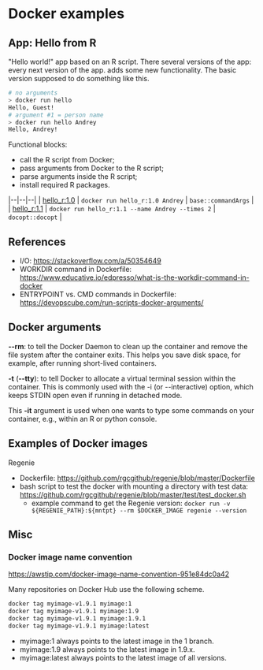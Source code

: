 # Docker examples

## App: Hello from R

"Hello world!" app based on an R script. 
There several versions of the app: every next version of the app. adds some new functionality.
The basic version supposed to do something like this.

```bash
# no arguments 
> docker run hello
Hello, Guest!
# argument #1 = person name
> docker run hello Andrey
Hello, Andrey!
```

Functional blocks:

- call the R script from Docker;
- pass arguments from Docker to the R script;
- parse arguments inside the R script;
- install required R packages.

|--|--|--|
| [hello_r:1.0](hello-r/01-hello-r-v1.0/) | `docker run hello_r:1.0 Andrey` | `base::commandArgs` |
| [hello_r:1.1](hello-r/02-hello-r-v1.1/) | `docker run hello_r:1.1 --name Andrey --times 2` | `docopt::docopt` |


## References

- I/O: https://stackoverflow.com/a/50354649
- WORKDIR command in Dockerfile: https://www.educative.io/edpresso/what-is-the-workdir-command-in-docker
- ENTRYPOINT vs. CMD commands in Dockerfile: https://devopscube.com/run-scripts-docker-arguments/


## Docker arguments

**--rm**: to tell the Docker Daemon to clean up the container and remove the file system after the container exits. 
This helps you save disk space, for example, after running short-lived containers.


**-t** (**--tty**): to tell Docker to allocate a virtual terminal session within the container. 
This is commonly used with the -i (or --interactive) option, which keeps STDIN open even if running in detached mode.

This **-it** argument is used when one wants to type some commands on your container, e.g., within an R or python console.

## Examples of Docker images

Regenie

- Dockerfile: https://github.com/rgcgithub/regenie/blob/master/Dockerfile
- bash script to test the docker with mounting a directory with test data: https://github.com/rgcgithub/regenie/blob/master/test/test_docker.sh
  - example command to get the Regenie version: `docker run -v ${REGENIE_PATH}:${mntpt} --rm $DOCKER_IMAGE regenie --version` 


## Misc

### Docker image name convention

https://awstip.com/docker-image-name-convention-951e84dc0a42

Many repositories on Docker Hub use the following scheme.

```bash
docker tag myimage-v1.9.1 myimage:1
docker tag myimage-v1.9.1 myimage:1.9
docker tag myimage-v1.9.1 myimage:1.9.1
docker tag myimage-v1.9.1 myimage:latest
```

- myimage:1 always points to the latest image in the 1 branch.
- myimage:1.9 always points to the latest image in 1.9.x.
- myimage:latest always points to the latest image of all versions.
